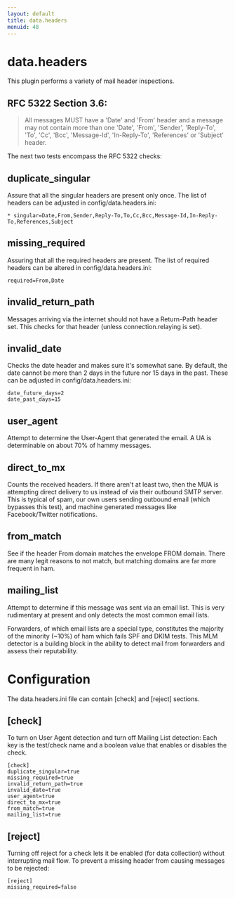 ```yaml
---
layout: default
title: data.headers
menuid: 48
---
```

# data.headers

This plugin performs a variety of mail header inspections.


## RFC 5322 Section 3.6:

> All messages MUST have a 'Date' and 'From' header and a message may not contain
> more than one 'Date', 'From', 'Sender', 'Reply-To', 'To', 'Cc', 'Bcc',
> 'Message-Id', 'In-Reply-To', 'References' or 'Subject' header.

The next two tests encompass the RFC 5322 checks:

## duplicate\_singular

Assure that all the singular headers are present only once. The list of
headers can be adjusted in config/data.headers.ini:

    * singular=Date,From,Sender,Reply-To,To,Cc,Bcc,Message-Id,In-Reply-To,References,Subject

## missing\_required

Assuring that all the required headers are present. The list of required
headers can be altered in config/data.headers.ini:

    required=From,Date

## invalid\_return\_path

Messages arriving via the internet should not have a Return-Path header set.
This checks for that header (unless connection.relaying is set).

## invalid\_date

Checks the date header and makes sure it's somewhat sane. By default, the date
cannot be more than 2 days in the future nor 15 days in the past. These can be
adjusted in config/data.headers.ini:

    date_future_days=2
    date_past_days=15

## user\_agent

Attempt to determine the User-Agent that generated the email. A UA is
determinable on about 70% of hammy messages.

## direct\_to\_mx

Counts the received headers. If there aren't at least two, then the MUA is
attempting direct delivery to us instead of via their outbound SMTP server.
This is typical of spam, our own users sending outbound email (which bypasses
this test), and machine generated messages like Facebook/Twitter
notifications.

## from\_match

See if the header From domain matches the envelope FROM domain. There are many
legit reasons to not match, but matching domains are far more frequent in ham.

## mailing\_list

Attempt to determine if this message was sent via an email list. This is very
rudimentary at present and only detects the most common email lists.

Forwarders, of which email lists are a special type, constitutes the majority
of the minority (~10%) of ham which fails SPF and DKIM tests. This MLM
detector is a building block in the ability to detect mail from forwarders
and assess their reputability.

# Configuration

The data.headers.ini file can contain [check] and [reject] sections.

## [check]

To turn on User Agent detection and turn off Mailing List detection:
Each key is the test/check name and a boolean value that enables or disables the check.

    [check]
    duplicate_singular=true
    missing_required=true
    invalid_return_path=true
    invalid_date=true
    user_agent=true
    direct_to_mx=true
    from_match=true
    mailing_list=true


## [reject]

Turning off reject for a check lets it be enabled (for data collection)
without interrupting mail flow. To prevent a missing header from causing
messages to be rejected:

    [reject]
    missing_required=false

